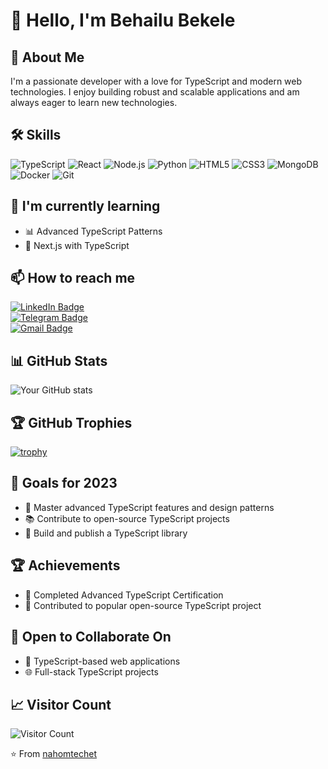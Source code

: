 # 👋 Hello, I'm Behailu Bekele

## 🚀 About Me
I'm a passionate developer with a love for TypeScript and modern web technologies. I enjoy building robust and scalable applications and am always eager to learn new technologies.

## 🛠 Skills
![TypeScript](https://img.shields.io/badge/-TypeScript-3178C6?style=flat-square&logo=typescript&logoColor=white)
![React](https://img.shields.io/badge/-React-61DAFB?style=flat-square&logo=react&logoColor=black)
![Node.js](https://img.shields.io/badge/-Node.js-339933?style=flat-square&logo=Node.js&logoColor=white)
![Python](https://img.shields.io/badge/-Python-3776AB?style=flat-square&logo=Python&logoColor=white)
![HTML5](https://img.shields.io/badge/-HTML5-E34F26?style=flat-square&logo=html5&logoColor=white)
![CSS3](https://img.shields.io/badge/-CSS3-1572B6?style=flat-square&logo=css3)
![MongoDB](https://img.shields.io/badge/-MongoDB-47A248?style=flat-square&logo=mongodb&logoColor=white)
![Docker](https://img.shields.io/badge/-Docker-2496ED?style=flat-square&logo=docker&logoColor=white)
![Git](https://img.shields.io/badge/-Git-F05032?style=flat-square&logo=git&logoColor=white)

## 🌱 I'm currently learning
- 📊 Advanced TypeScript Patterns
- 🎨 Next.js with TypeScript

## 📫 How to reach me
[![LinkedIn Badge](https://img.shields.io/badge/-LinkedIn-blue?style=flat-square&logo=Linkedin&logoColor=white&link=https://www.linkedin.com/in/behailu-bekele-7b6baa2a8)](https://www.linkedin.com/in/behailu-bekele-7b6baa2a8)  
[![Telegram Badge](https://img.shields.io/badge/-Telegram-2CA5E0?style=flat-square&logo=Telegram&logoColor=white&link=https://t.me/Devidsess)](https://t.me/Devidsess)  
[![Gmail Badge](https://img.shields.io/badge/-Gmail-d14836?style=flat-square&logo=Gmail&logoColor=white&link=mailto:exitvitionet@gmail.com)](mailto:exitvitionet@gmail.com)

## 📊 GitHub Stats
![Your GitHub stats](https://github-readme-stats.vercel.app/api?username=nahomtechet&show_icons=true&theme=radical)

## 🏆 GitHub Trophies
[![trophy](https://github-profile-trophy.vercel.app/?username=nahomtechet&theme=onedark)](https://github.com/ryo-ma/github-profile-trophy)

## 🎯 Goals for 2023
- 🚀 Master advanced TypeScript features and design patterns
- 📚 Contribute to open-source TypeScript projects
- 💪 Build and publish a TypeScript library

## 🏆 Achievements
- 🥇 Completed Advanced TypeScript Certification
- 🏅 Contributed to popular open-source TypeScript project


## 🤝 Open to Collaborate On
- 🤖 TypeScript-based web applications
- 🌐 Full-stack TypeScript projects

## 📈 Visitor Count
![Visitor Count](https://profile-counter.glitch.me/nahomtechet/count.svg)

⭐️ From [nahomtechet](https://github.com/nahomtechet)
